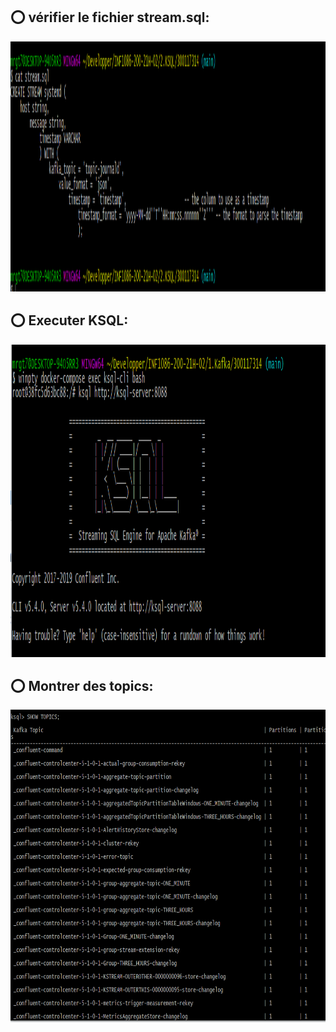 
## :o: vérifier le fichier stream.sql:

<img src=images/4.PNG  alt="alt text" width="750" height="400">

## :o: Executer KSQL:

<img src=images/50.PNG  alt="alt text" width="750" height="500">

## :o: Montrer des topics:

<img src=images/51.PNG  alt="alt text" width="750" height="500">
